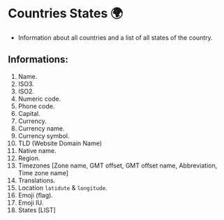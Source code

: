 # Countries States 🌍
- Information about all countries and a list of all states of the country.

## Informations:
1. Name.
2. ISO3.
3. ISO2.
4. Numeric code.
5. Phone code.
6. Capital.
7. Currency.
8. Currency name.
9. Currency symbol.
10. TLD (Website Domain Name)
11. Native name.
12. Region.
13. Timezones [Zone name, GMT offset, GMT offset name, Abbreviation, Time zone name]
14. Translations.
15. Location `latidute` & `longitude`.
16. Emoji (flag).
17. Emoji IU.
18. States [LIST]
 
